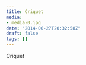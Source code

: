 ```yaml
---
title: Criquet
media:
- media-0.jpg
date: "2014-06-27T20:32:58Z"
draft: false
tags: []
---
```

Criquet
